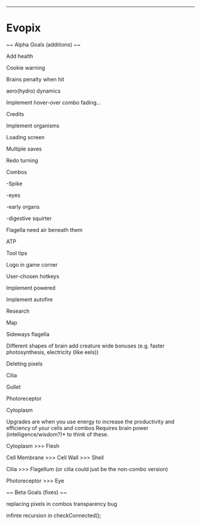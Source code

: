 ***
# Evopix

~~ Alpha Goals (additions) ~~

Add health

Cookie warning

Brains penalty when hit

aero(hydro) dynamics

Implement hover-over combo fading...

Credits

Implement organisms

Loading screen

Multiple saves

Redo turning

Combos

-Spike

-eyes

-early organs

-digestive squirter

Flagella need air beneath them

ATP

Tool tips

Logo in game corner

User-chosen hotkeys

Implement powered

Implement autofire

Research

Map

Sideways flagella

Different shapes of brain add creature wide bonuses (e.g. faster photosynthesis, electricity (like eels))

Deleting pixels

Cilia

Gullet

Photoreceptor

Cytoplasm


Upgrades are when you use energy to increase the productivity and efficiency of your cells and combos
Requires brain power (intelligence/wisdom?)* to think of these.

Cytoplasm >>> Flesh

Cell Membrane >>> Cell Wall >>> Shell

Cilia >>> Flagellum (or cilia could just be the non-combo version)

Photoreceptor >>> Eye


~~ Beta Goals (fixes) ~~

replacing pixels in combos transparency bug

infinte recursion in checkConnected();
